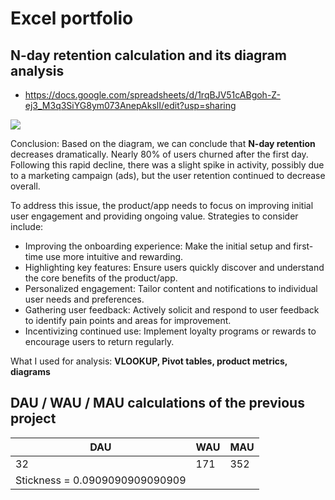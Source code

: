 # Excel portfolio

## **N-day** retention calculation and its diagram analysis
- https://docs.google.com/spreadsheets/d/1rqBJV51cABgoh-Z-ej3_M3q3SiYG8ym073AnepAkslI/edit?usp=sharing

  
![](https://github.com/XQZmeSIR/Portfolio-Data-Analyst/blob/main/Excel/N-day-etention-calculation.png?raw=true)

Conclusion: Based on the diagram, we can conclude that **N-day retention** decreases dramatically. Nearly 80% of users churned after the first day. Following this rapid decline, there was a slight spike in activity, possibly due to a marketing campaign (ads), but the user retention continued to decrease overall.

To address this issue, the product/app needs to focus on improving initial user engagement and providing ongoing value. Strategies to consider include:

- Improving the onboarding experience: Make the initial setup and first-time use more intuitive and rewarding.
- Highlighting key features: Ensure users quickly discover and understand the core benefits of the product/app.
- Personalized engagement: Tailor content and notifications to individual user needs and preferences.
- Gathering user feedback: Actively solicit and respond to user feedback to identify pain points and areas for improvement.
- Incentivizing continued use: Implement loyalty programs or rewards to encourage users to return regularly.


What I used for analysis: **VLOOKUP, Pivot tables, product metrics, diagrams**


## DAU / WAU / MAU calculations of the previous project

| DAU | WAU | MAU |
|-----|-----|-----|
| 32  | 171 | 352 |
| Stickness = 0.0909090909090909 |     |     |
